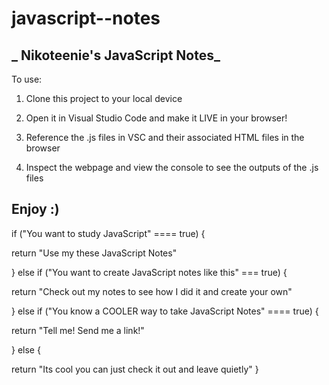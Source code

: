 # javascript--notes

**_ Nikoteenie's JavaScript Notes_**
--------------------------------------------------------------------------------------
 To use:

 1. Clone this project to your local device

 2. Open it in Visual Studio Code and make it LIVE in your browser!

 3. Reference the .js files in VSC and their associated HTML files in the browser

 4. Inspect the webpage and view the console to see the outputs of the .js files

 Enjoy :)
--------------------------------------------------------------------------------------

if ("You want to study JavaScript" ==== true) {
  
  return "Use my these JavaScript Notes"

} else if ("You want to create JavaScript notes like this" === true) {

  return "Check out my notes to see how I did it and create your own"

} else if ("You know a COOLER way to take JavaScript Notes" ==== true) {
  
  return "Tell me! Send me a link!"

} else {
  
  return "Its cool you can just check it out and leave quietly" 
}
